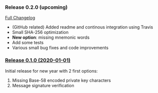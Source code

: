 ### Release 0.2.0 (upcoming)
[Full Changelog](https://github.com/Coding-Enthusiast/FinderOuter/compare/v0.1.0.0...master)
* (GitHub related) Added readme and continous integration using Travis
* Small SHA-256 optimization
* **New option**: missing mnemonic words
* Add some tests
* Various small bug fixes and code improvements

### [Release 0.1.0 (2020-01-01)](https://github.com/Coding-Enthusiast/FinderOuter/tree/v0.1.0.0)
Initial release for new year with 2 first options:  
1. Missing Base-58 encoded private key characters
2. Message signature verification